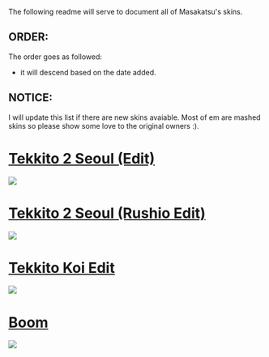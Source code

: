 
The following readme will serve to document all of Masakatsu's skins.

## ORDER: 
The order goes as followed: 
- it will descend based on the date added.

## NOTICE:
I will update this list if there are new skins avaiable. Most of em are mashed skins so please show some love to the original owners :).

# [Tekkito 2 Seoul (Edit)](https://cdn.discordapp.com/attachments/749686438341247147/1171985527013118114/tekkito2_Seoul_Edit.osk?ex=655eab94&is=654c3694&hm=1188def2e08f4d26d1bfcecbc759afbe8ed968af8cc6de935054826b892f901a&)
![](https://cdn.discordapp.com/attachments/749686438341247147/1171980321231736832/screenshot033.jpg?ex=655ea6ba&is=654c31ba&hm=71de44bb4015a217da21960aedf4d6665aaead3dad9856f4b3d8219a9ae624a7&)

# [Tekkito 2 Seoul (Rushio Edit)](https://cdn.discordapp.com/attachments/749686438341247147/1171985527348678738/tekkito2_Seoul_Rushio_Edit.osk?ex=655eab94&is=654c3694&hm=c311e60cb6804a763d3e247cec4a47c933b3eb133736194e409e36d328ec746c&)
![](https://cdn.discordapp.com/attachments/749686438341247147/1171984645106176010/screenshot039.jpg?ex=655eaac1&is=654c35c1&hm=2826d2fcfadd9ace76360e2cc4ad5dd2b0e06b45e2f1ca9f48c6a0fdea7bbd8d&)

# [Tekkito Koi Edit](https://cdn.discordapp.com/attachments/749686438341247147/1171986220591628410/Tekkito_Koi_Edit.osk?ex=655eac39&is=654c3739&hm=5ff9e835b502ed76ea702269b581819aa469c4cc80c34a832a44cb82222c5b71&)
![](https://cdn.discordapp.com/attachments/749686438341247147/1171986536972161065/screenshot040.jpg?ex=655eac84&is=654c3784&hm=f726eb71d1ea47b520acdba802daac31883907cd707fa60ca6eaa7268b0d436f&)

# [Boom](https://cdn.discordapp.com/attachments/749686438341247147/1171987325706838077/boom.osk?ex=655ead40&is=654c3840&hm=5475ddf9a47ea1f76493ff522f0f18d7df80979b824f29d7ec1f8e41d01f948b&)
![](https://media.discordapp.net/attachments/749686438341247147/1171987400013135983/screenshot041.jpg?ex=655ead52&is=654c3852&hm=0a4189b9ab4a24231802ed52f93368ba5ce1e13be11d0291df84d2eaa5408971&=&width=1609&height=905)
